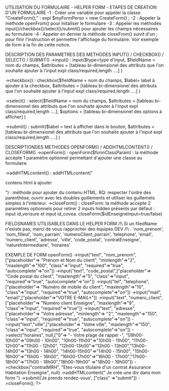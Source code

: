UTILISATION DU FORMULAIRE - HELPER FORM -
ETAPES DE CREATION D'UN FORMULAIRE
-1 : Créer une variable pour appeler la classe "CreateForm();" : expl $myFormPerso = new CreateForm() ; -2 : Appeler la méthode openFrom() pour initaliser le formulaire -3 : Appeler les méthodes input()/checkbox()/select()/submit() pour ajouter les champs nécessaires au formulaire -4 : Appeler en dernier la méthode closeFrom() suivit d'un ; pour finir l'instruction et permettre l'affichage du formulaire. Voir exemple de form à la fin de cette notice.

DESCRIPTION DES PARAMETRES DES METHODES INPUT() / CHECKBOX() / SELECT() / SUBMIT()
->input() : input($type=type d'input, $fieldName = nom du champs, $attributes = [tableau bi-dimensionel des attributs que l'on souhaite ajouter à l'input expl class/required,length ....] )

->checkbox() : checkbox($fieldName = nom du champs, $label= label à ajouter à la checkbox, $attributes = [tableau bi-dimensionel des attributs que l'on souhaite ajouter à l'input expl class/required,length ....] )

->select() : select($fieldName = nom du champs, $attributes = [tableau bi-dimensionel des attributs que l'on souhaite ajouter à l'input expl class/required,length ....], $options = [tableau bi-dimensionel des options à afficher] )

->submit() : submit($label = text à afficher dans le bouton, $attributes = [tableau bi-dimensionel des attributs que l'on souhaite ajouter à l'input expl class/required,length ....] )

DESCRIPTIONDES METHODES OPENFORM() / ADDHTMLCONTENT() / CLOSEFORM()
->openForm() : openForm($formClassParam) : la méthode accèpte 1 paramètre optionnel permettant d'ajouter une classe au formulaire.

->addHTMLcontent() : addHTMLcontent("

contenu html à ajouter

") : méthode pour ajouter du contenu HTML. RQ: respecter l'ordre des parenthèse, ouvrir avec les doubles guillements et utiliser les guillemets simples à l'intérieur.
->closeForm() : closeForm: la méthode accepte 2 paramètres optionnels pour retirer 2 inputs hidden présents par défaut : input id_verisure et input id_covea. closeForm($idEnseigneInput=true/false)

FIELDSNAMES UTILISABLES DANS LE HELPER FORM
/!\ Si un filedName n'existe pas, merci de vous rapprocher des équipes DEV /!\ . 'nom_prenom', 'nom_filleul', 'nom_parrain', 'numeroClient_parrain', 'telephone', 'email', 'numero_client', 'adresse', 'ville', 'code_postal', 'contratEnseigne', 'natureIntermediaire', 'horaires'

EXEMPLE DE FORM
openForm() ->input("text", "nom_prenom",["placeholder"=> "Prénom et Nom du client", "minlength"=>"2", "maxlength"=>"100", "class"=>"input", "required"=>"true", "autocomplete"=>"on"]) ->input("text", "code_postal",["placeholder"=> "Code postal du client", "maxlength"=>"5", "class"=>"input", "required"=>"true", "autocomplete"=>"on"]) ->input("tel", "telephone", ["placeholder"=> "Numéro de mobile du client", "maxlength"=>"10", "class"=>"input", "required"=>"true", "autocomplete"=>"on"]) ->input("mail", "email",["placeholder"=>"VOTRE E-MAIL*"]) ->input("text", "numero_client", ["placeholder"=> "Numéro client Enseigne", "maxlength"=>"9", "class"=>"input", "required"=>"true"]) ->input("text", "adresse", ["placeholder"=> "Votre adresse", "minlength"=> "2", "maxlength"=>"150", "class"=>"input", "required"=>"true", "autocomplete"=>"on"]) ->input("text","ville",["placeholder"=> "Votre ville", "maxlength"=>"150", "class"=>"input", "required"=>"true", "autocomplete"=>"on"]) ->select("horaires", null,["0"=> "- Votre plage de rappel -", "09h00-10h00"=>"09h00 - 10h00", "10h00-11h00"=>"10h00 - 11h00", "11h00-12h00"=>"11h00 - 12h00", "12h00-13h00"=>"12h00 - 13h00","13h00-14h00"=>"13h00 - 14h00", "14h00-15h00"=>"14h00 - 15h00", "15h00-16h00"=>"15h00 - 16h00", "16h00-17h00"=>"16h00 - 17h00","17h00-18h00"=>"17h00 - 18h00","18h00-19h00" =>"18h00 - 19h00"]) ->checkbox("contratMRH", "Etes-vous titulaire d'un contrat Assurance Habitation Enseigne", null) ->addHTMLcontent("
Je crée une div dans mon form
") ->submit('Je prends rendez-vous', ["class" =>"submit"]) ->closeForm(); ?>
